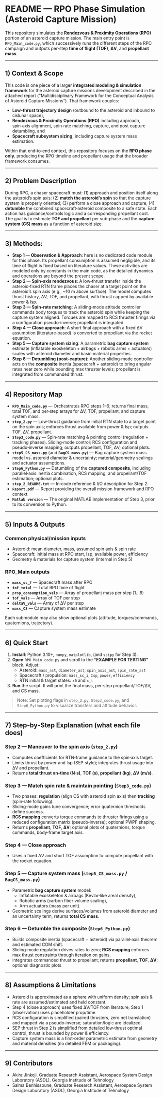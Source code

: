 # README — RPO Phase Simulation (Asteroid Capture Mission)

This repository simulates the **Rendezvous & Proximity Operations (RPO)** portion of an asteroid capture mission. The main entry point is `RPO_Main_code.py`, which successively runs the different steps of the RPO campaign and outputs per‑step **time of flight (TOF)**, **ΔV**, and **propellant mass**.

---

## 1) Context & Scope
This code is one piece of a larger **integrated modeling & simulation framework** for the asteroid capture missions development described in the attached report ("Multidisciplinary Framework for the Conceptual Analysis of
Asteroid Capture Missions"). That framework couples:

- **Low‑thrust trajectory design** (outbound to the asteroid and inbound to cislunar space),
- **Rendezvous & Proximity Operations (RPO)** including approach, spin‑axis alignment, spin‑rate matching, capture, and post‑capture detumbling, and
- **Spacecraft subsystem sizing**, including capture system mass estimation.

Within that end‑to‑end context, this repository focuses on the **RPO phase only**, producing the RPO timeline and propellant usage that the broader framework consumes.

---

## 2) Problem Description
During RPO, a chaser spacecraft must: (1) approach and position itself along the asteroid’s spin axis; (2) **match the asteroid’s spin** so that the capture system is properly oriented; (3) perform a close approach and capture; (4) **detumble** the combined spacecraft‑asteroid composite to a safe state. Each action has guidance/controls logic and a corresponding propellant cost. The goal is to estimate **TOF and propellant** per sub‑phase and the **capture system (CS) mass** as a function of asteroid size.

---

## 3) Methods:
- **Step 1 — Observation & Approach**: here is no dedicated code module for this phase. Its propellant consumption is assumed negligible, and its time of flight is fixed based on literature values. These activities are modeled only by constants in the main code, as the detailed dynamics and operations are beyond the present scope.
- **Step 2 — Spin‑axis rendezvous**: A low‑thrust transfer inside the asteroid‑fixed RTN frame places the chaser at a target point on the asteroid’s spin axis (e.g., ~10 m above surface). The model computes thrust history, ΔV, TOF, and propellant, with thrust capped by available power & Isp.
- **Step 3 — Spin‑rate matching**: A sliding‑mode attitude controller commands body torques to track the asteroid spin while keeping the capture system aligned. Torques are mapped to RCS thruster firings via a configuration pseudo‑inverse; propellant is integrated.
- **Step 4 — Close approach**: A short final approach with a fixed ΔV assumption (literature‑based) is converted to propellant via the rocket equation.
- **Step 5 — Capture system sizing**: A parametric **bag capture system** estimate (inflatable exoskeleton + airbags + robotic arms + actuators) scales with asteroid diameter and basic material properties.
- **Step 6 — Detumbling (post‑capture)**: Another sliding‑mode controller acts on the **composite** inertia (spacecraft + asteroid) to bring angular rates near zero while bounding max thruster levels; propellant is integrated from commanded thrust.

---

## 4) Repository Map

- **`RPO_Main_code.py`** — Orchestrates RPO steps 1–6; returns final mass, total TOF, and per‑step arrays for ΔV, TOF, propellant, and capture system mass.
- **`step_2.py`** — Low‑thrust guidance from initial RTN state to a target point on the spin axis; enforces thrust available from power & Isp; outputs TOF, ΔV, propellant.
- **`Step3_code.py`** — Spin‑rate matching & pointing control (regulation + tracking phases). Sliding‑mode control; RCS configuration and pseudo‑inverse mapping; outputs propellant, TOF, ΔV; optional plots.
- **`step5_CS_mass.py`** (and **`BagCS_mass.py`**) — Bag capture system mass model vs. asteroid diameter & uncertainty; material/geometry scalings and actuator assumptions.
- **`Step6_Python.py`** — Detumbling of the **captured composite**, including parallel‑axis inertia combination, RCS mapping, and propellant/TOF estimation; optional plots.
- **`step_2_README.txt`** — In‑code reference & I/O description for Step 2.
- **`Report.pdf`** — Report providing the overall mission framework and RPO context.
- **`Matlab version`** — The original MATLAB implementation of Step 3, prior to its conversion to Python.

---

## 5) Inputs & Outputs

### Common physical/mission inputs
- Asteroid: mean diameter, mass, assumed spin axis & spin rate
- Spacecraft: initial mass at RPO start, Isp, available power, efficiency
- Geometry & materials for capture system (internal in Step 5)

### RPO_Main outputs
- **`mass_sc_f`** — Spacecraft mass after RPO
- **`tof_total`** — Total RPO time of flight
- **`prop_consumption_vals`** — Array of propellant mass per step (1…6)
- **`tof_vals`** — Array of TOF per step
- **`deltaV_vals`** — Array of ΔV per step
- **`mass_CS`** — Capture system mass estimate

Each submodule may also show optional plots (attitude, torques/commands, quaternions, trajectory).

---

## 6) Quick Start
1. **Install**: Python 3.10+, `numpy`, `matplotlib`, (and `scipy` for Step 3).
2. **Open** `RPO_Main_code.py` and scroll to the **“EXAMPLE FOR TESTING”** block. Adjust:
   - Asteroid: `mass_ast`, `diameter_ast`, `spin_axis_ast`, `spin_rate_ast`
   - Spacecraft / propulsion: `mass_sc_i`, `Isp`, `power`, `efficiency`
   - RTN initial & target states: `x0` and `x_t`
3. **Run** the script. It will print the final mass, per‑step propellant/TOF/ΔV, and CS mass.

> Note: Set plotting flags in `step_2.py`, `Step3_code.py`, and `Step6_Python.py` to visualize transfers and attitude behavior.

---

## 7) Step‑by‑Step Explanation (what each file does)

### Step 2 — Maneuver to the spin axis (`step_2.py`)
- Computes coefficients for RTN‑frame guidance to the spin‑axis target.
- Limits thrust by power and Isp (SEP‑style); integrates thrust usage into ΔV and propellant.
- Returns **total thrust on‑time (N·s)**, **TOF (s)**, **propellant (kg)**, **ΔV (m/s)**.

### Step 3 — Match spin rate & maintain pointing (`Step3_code.py`)
- Two phases: **regulation** (align CS with asteroid spin axis) then **tracking** (spin‑rate following).
- Sliding‑mode gains tune convergence; error quaternion thresholds define success.
- **RCS mapping** converts torque commands to thruster firings using a reduced configuration matrix (pseudo‑inverse); optional PWPF shaping.
- Returns **propellant**, **TOF**, **ΔV**; optional plots of quaternions, torque commands, body‑frame target axis.

### Step 4 — Close approach
- Uses a fixed ΔV and short TOF assumption to compute propellant with the rocket equation.

### Step 5 — Capture system mass (`step5_CS_mass.py` / `BagCS_mass.py`)
- Parametric **bag capture system** model:
  - Inflatable exoskeleton & airbags (Kevlar‑like areal density),
  - Robotic arms (carbon fiber volume scaling),
  - Arm actuators (mass per unit).
- Geometric scalings derive surfaces/volumes from asteroid diameter and an uncertainty term; returns **total CS mass**.

### Step 6 — Detumble the composite (`Step6_Python.py`)
- Builds composite inertia (spacecraft + asteroid) via parallel‑axis theorem and estimated COM shift.
- Sliding‑mode regulation drives rates to zero; **RCS mapping** enforces max thrust constraints through iteration on gains.
- Integrates commanded thrust to propellant; returns **propellant**, **TOF**, **ΔV**; optional diagnostic plots.

---

## 8) Assumptions & Limitations
- Asteroid is approximated as a sphere with uniform density; spin axis & rate are assumed/estimated and held constant.
- Step 4 (close approach) uses fixed ΔV/TOF from literature; Step 1 (observation) uses placeholder prop/time.
- RCS configuration is simplified (paired thrusters, zero net translation) and mapped via a pseudo‑inverse; saturation/logic are idealized.
- SEP thrust in Step 2 is simplified from detailed low‑thrust optimal control; thrust is bounded by power & efficiency.
- Capture system mass is a first‑order parametric estimate from geometry and material densities (no detailed FEM or packaging).

---

## 9) Contributors
- Akira Jinkoji, Graduate Research Assistant, Aerospace System Design Laboratory (ASDL), Georgia Institude of Tehnology
- Salma Benhissoune, Graduate Research Assistant, Aerospace System Design Laboratory (ASDL), Georgia Institude of Tehnology
